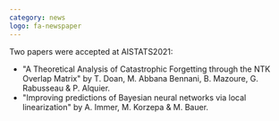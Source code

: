 ```yaml
---
category: news
logo: fa-newspaper
---
```


Two papers were accepted at AISTATS2021:
- "A Theoretical Analysis of Catastrophic Forgetting through the NTK Overlap Matrix" by T. Doan, M. Abbana Bennani, B. Mazoure, G. Rabusseau & P. Alquier.
- "Improving predictions of Bayesian neural networks via local linearization" by A. Immer, M. Korzepa & M. Bauer.
